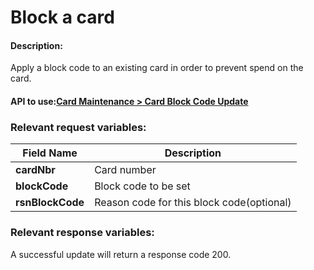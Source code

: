 Block a card
============


#### Description:

Apply a block code to an existing card in order to prevent spend on the card.

#### API to use:[Card Maintenance > Card Block Code Update](https://docs.firstdata.com/org/global/docs/api#card-block-code-update-v1)

### Relevant request variables:

| Field Name       | Description                               |
|------------------|-------------------------------------------|
| **cardNbr**      | Card number                               |
| **blockCode**    | Block code to be set                      |
| **rsnBlockCode** | Reason code for this block code(optional) |


### Relevant response variables:
A successful update will return a response code 200.


